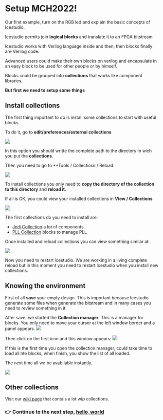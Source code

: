 # Setup MCH2022!

Our first example, turn on the RGB led and explain the basic concepts of Icestudio.

Icestudio permits join **logical blocks** and translate it to an FPGA bitstream

Icestudio works with Verilog language inside and then, then blocks finally are Verilog code.

Advanced users could make their own blocks on verilog and encapsulate in an easy block to be used for other people or by himself.

Blocks could be grouped into **collections** that works like component libraries.

**But first we need to setup some things**

## Install collections

The first thing important to do is install some collections to start with useful blocks.

To do it, go to **edit/preferences/external collections**

![](assets/01_setup/01.png)


In this option you should writte the complete path to the directory in wich you put the **collections**.

Then you need to go to **Tools / Collectiosn / Reload


![](assets/01_setup/02.png)


To install collections you only need to **copy the directory of the collection to this directory** and **reload it**.

If all is OK, you could view your installed collections in **View / Collections**

![](assets/01_setup/03.png)

The first collections do you need to install are:

* [Jedi Collection](https://github.com/FPGAwars/Collection-Jedi) a lot of components.
* [PLL Collection](https://github.com/FPGAwars/icePLL) blocks to manage PLL


Once installed and reload collections you can view something similar at:

![](assets/01_setup/04.png)

Now you need to restart Icestudio. We are working in a living complete reload but in this moment you need to restart Icestudio when you install new collections.

## Knowing the environment

First of all **save** your empty design. This is important because Icestudio generate some files when generate the bitstream and in many cases you need to review something in it.

After save, we started the **Collection manager**. This is a manager for blocks. You only need to move your cursor at the left window border and a panel appears.
![](assets/01_setup/04.png)


Then click on the first icon and this window appears:
![](assets/01_setup/05.png)

If this is the first time you open the collection manager, could take time to load all hte blocks, when finish, you show the list of all loaded.

The next time all we be avabilable instantly.

![](assets/01_setup/06.png)


## Other collections

Visit our [wiki page](https://github.com/FPGAwars/icestudio/wiki) that contais a lot wip collections.




### :point_right: Continue to the next step, [hello_world](01_hello_world.md)
